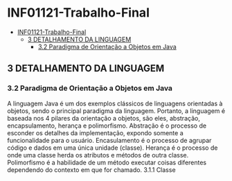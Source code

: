 # INF01121-Trabalho-Final

<!-- TOC -->
* [INF01121-Trabalho-Final](#inf01121-trabalho-final)
  * [3 DETALHAMENTO DA LINGUAGEM](#3-detalhamento-da-linguagem)
    * [3.2 Paradigma de Orientação a Objetos em Java](#32-paradigma-de-orientação-a-objetos-em-java)
<!-- TOC -->

## 3 DETALHAMENTO DA LINGUAGEM
### 3.2 Paradigma de Orientação a Objetos em Java

A linguagem Java é um dos exemplos clássicos de linguagens orientadas à objetos, sendo o principal paradigma da linguagem. Portanto, a linguagem é baseada nos 4 pilares da orientação a objetos, são eles, abstração, encapsulamento, herança e polimorfismo.
Abstração é o processo de esconder os detalhes da implementação, expondo somente a funcionalidade para o usuário. Encasulamento é o processo de agrupar código e dados em uma única unidade (classe). Herança é o processo de onde uma classe herda os atributos e métodos de outra classe. Polimorfismo é a habilidade de um método executar coisas diferentes dependendo do contexto em que for chamado.
3.1.1 Classe

